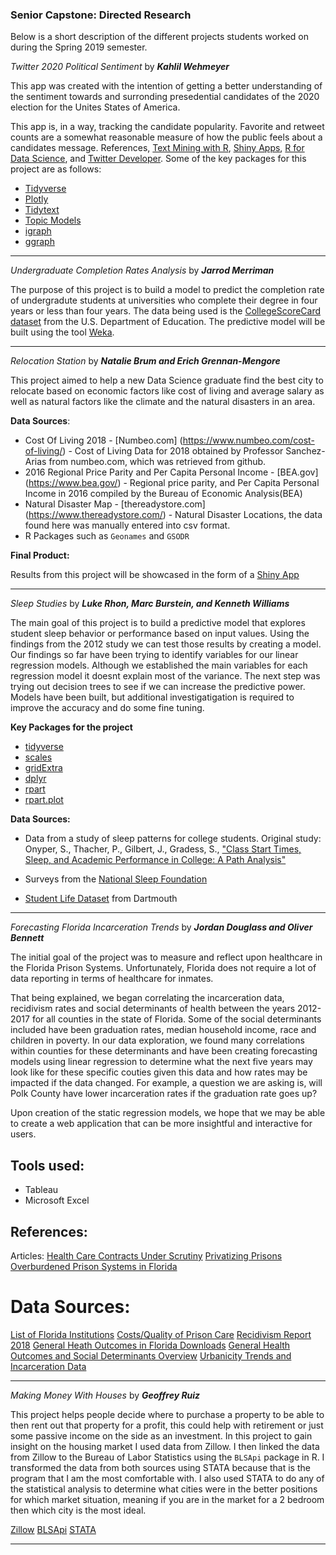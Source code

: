 ### Senior Capstone: Directed Research

Below is a short description of the different projects students worked on during the Spring 2019 semester. 


_Twitter 2020 Political Sentiment_ by _**Kahlil Wehmeyer**_

This app was created with the intention of getting a better understanding of the sentiment towards and surronding presedential candidates of the 2020 election for the Unites States of America.

This app is, in a way, tracking the candidate popularity. Favorite and retweet counts are a somewhat reasonable measure of how the public feels about a candidates message.
References, [Text Mining with R](https://www.tidytextmining.com),
[Shiny Apps](https://shiny.rstudio.com/),
[R for Data Science](https://r4ds.had.co.nz), and 
[Twitter Developer](https://developer.twitter.com/content/developer-twitter/en.html). Some of the key packages for this project are as follows:
- [Tidyverse](https://www.tidyverse.org/)
- [Plotly](https://plot.ly/r/)
- [Tidytext](https://cran.r-project.org/web/packages/tidytext/vignettes/tidytext.html)
- [Topic Models](https://cran.r-project.org/web/packages/tm/index.html)
- [igraph](https://igraph.org/r/)
- [ggraph](https://cran.r-project.org/web/packages/ggraph/index.html)

***

_Undergraduate Completion Rates Analysis_ by _**Jarrod Merriman**_

The purpose of this project is to build a model to predict the completion rate of undergradute students at universities who complete their degree in four years or less than four years. The data being used is the [CollegeScoreCard dataset](https://collegescorecard.ed.gov/data/) from the U.S. Department of Education. The predictive model will be built using the tool [Weka](https://www.cs.waikato.ac.nz/ml/weka/).

***

_Relocation Station_ by _**Natalie Brum and Erich Grennan-Mengore**_

This project aimed to help a new Data Science graduate find the best city to relocate based on economic factors like cost of living and average salary as well as natural factors like the climate and the natural disasters in an area. 

**Data Sources**:

- Cost Of Living 2018 - [Numbeo.com] (https://www.numbeo.com/cost-of-living/) - Cost of Living Data for 2018 obtained by Professor Sanchez-Arias from numbeo.com, which was retrieved from github.
- 2016 Regional Price Parity and Per Capita Personal Income - [BEA.gov] (https://www.bea.gov/) - Regional price parity, and Per Capita Personal Income in 2016 compiled by the Bureau of Economic Analysis(BEA)
- Natural Disaster Map - [thereadystore.com] (https://www.thereadystore.com/) - Natural Disaster Locations, the data found here was manually entered into csv format.
- R Packages such as `Geonames` and `GSODR` 

**Final Product:**

Results from this project will be showcased in the form of a [Shiny App](https://shiny.rstudio.com/)

***

_Sleep Studies_ by _**Luke Rhon, Marc Burstein, and Kenneth Williams**_

The main goal of this project is to build a predictive model that explores student sleep behavior or performance based on input values. Using the findings from the 2012 study we can test those results by creating a model. Our findings so far have been trying to identify variables for our linear regression models. Although we established the main variables for each regression model it doesnt explain most of the variance. The next step was trying out decision trees to see if we can increase the predictive power. Models have been built, but additional investigatigation is required to improve the accuracy and do some fine tuning.

**Key Packages for the project**

- [tidyverse](https://www.rdocumentation.org/packages/tidyverse/versions/1.2.1)
- [scales](https://www.rdocumentation.org/packages/scales/versions/0.4.1)
- [gridExtra](https://www.rdocumentation.org/packages/gridExtra/versions/2.3)
- [dplyr](https://www.rdocumentation.org/packages/dplyr/versions/0.7.8)
- [rpart](https://www.rdocumentation.org/packages/rpart/versions/4.1-13)
- [rpart.plot](https://www.rdocumentation.org/packages/rpart.plot/versions/3.0.6)

**Data Sources:**

- Data from a study of sleep patterns for college students. Original study: Onyper, S., Thacher, P., Gilbert, J., Gradess, S., ["Class Start Times, Sleep, and Academic Performance in College: A Path Analysis"](https://www.ncbi.nlm.nih.gov/pubmed/22390245)

- Surveys from the [National Sleep Foundation](https://www.sleepfoundation.org/professionals/sleep-america-polls) 

- [Student Life Dataset](https://studentlife.cs.dartmouth.edu/) from Dartmouth


***

_Forecasting Florida Incarceration Trends_ by _**Jordan Douglass and Oliver Bennett**_

The initial goal of the project was to measure and reflect upon healthcare in the Florida Prison Systems. Unfortunately, Florida does not require a lot of data reporting in terms of healthcare for inmates.

That being explained, we began correlating the incarceration data, recidivism rates and social determinants of health between the years 2012-2017 for all counties in the state of Florida. Some of the social determinants included have been graduation rates, median household income, race and children in poverty. In our data exploration, we found many correlations within counties for these determinants and have been creating forecasting models using linear regression to determine what the next five years may look like for these specific couties given this data and how rates may be impacted if the data changed. For example, a question we are asking is, will Polk County have lower incarceration rates if the graduation rate goes up?

Upon creation of the static regression models, we hope that we may be able to create a web application that can be more insightful and interactive for users.

## Tools used:
- Tableau 
- Microsoft Excel


## References: 
Articles:
[Health Care Contracts Under Scrutiny](https://www.palmbeachpost.com/news/state--regional/lucrative-florida-prison-healthcare-contract-under-increasing-scrutiny/slh8FmmxdWpH7TnHyW5HFN/)
[Privatizing Prisons](https://www.palmbeachpost.com/news/privatizing-prison-health-care-leaves-inmates-pain-sometimes-dying/hiJMRmNG9YhE9JFTxfnZaN/)
[Overburdened Prison Systems in Florida](http://www.crj.org/news-article/new-report-shows-path-forward-floridas-overburdened-prison-system/)


# Data Sources:
[List of Florida Institutions](http://www.dc.state.fl.us/ci/index.html)
[Costs/Quality of Prison Care](https://www.pewtrusts.org/en/research-and-analysis/reports/2017/10/prison-health-care-costs-and-quality)
[Recidivism Report 2018](http://www.dc.state.fl.us/pub/recidivism/RecidivismReport2018.pdf)
[General Heath Outcomes in Florida Downloads](http://www.countyhealthrankings.org/app/florida/2018/downloads)
[General Health Outcomes and Social Determinants Overview](http://www.countyhealthrankings.org/app/florida/2018/overview)
[Urbanicity Trends and Incarceration Data](https://www.vera.org/projects/incarceration-trends)


***

_Making Money With Houses_ by _**Geoffrey Ruiz**_

This project helps people decide where to purchase a property to be able  to then rent out that property for a profit, this could help with retirement or just some passive income on the side as an investment. In  this project to gain insight on the housing market I used data from  Zillow. I then linked the data from Zillow to the Bureau of Labor Statistics using the `BLSApi` package in R. I transformed the data from both sources using STATA because that is the program that I am the most 
comfortable with. I also used STATA to do any of the statistical analysis to determine what cities were in the better positions for which market situation, meaning if you are in the market for a 2 bedroom then which city is the most ideal. 

[Zillow](https://www.zillow.com/research/data/)
[BLSApi](https://www.bls.gov/developers/api_r.htm)
[STATA](https://www.stata.com/)


***
